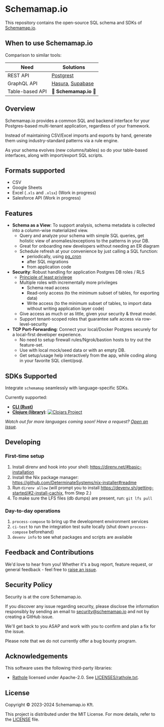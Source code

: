# Schemamap.io

This repository contains the open-source SQL schema and SDKs of [Schemamap.io](https://schemamap.io).

## When to use Schemamap.io

Comparison to similar tools:

| Need | Solutions |
|--------------------|-------------------------------------------------------|
| REST API           | [Postgrest](https://postgrest.org/en/stable/)         |
| GraphQL API        | [Hasura](https://hasura.io/), [Supabase](https://github.com/supabase/pg_graphql) |
| Table-based API    | :tada: **Schemamap.io** :tada:                            |

## Overview

Schemamap.io provides a common SQL and backend interface for your Postgres-based multi-tenant application, regardless of your framework.

Instead of maintaining CSV/Excel imports and exports by hand, generate them using industry-standard patterns via a rule engine.

As your schema evolves (new columns/tables) so do your table-based interfaces, along with import/export SQL scripts.

## Formats supported

- CSV
- Google Sheets
- Excel (`.xls` and `.xlsx`) (Work in progress)
- Salesforce API (Work in progress)

## Features

- **Schema as a View**: To support analysis, schema metadata is collected into a column-wise materialized view.
  - Query and analyze your schema with simple SQL queries, get holistic view of anomalies/exceptions to the patterns in your DB.
  - Great for onboarding new developers without needing an ER diagram
  - Schedule refresh at your convenience by just calling a SQL function:
    - periodically, using [pg_cron](https://github.com/citusdata/pg_cron)
    - after SQL migrations
    - from application code
- **Security**: Robust handling for application Postgres DB roles / RLS
  - [Principle of least privilege](https://en.wikipedia.org/wiki/Principle_of_least_privilege)
  - Multiple roles with incrementally more privileges
    - Schema read access
    - Read-only access (to the minimum subset of tables, for exporting data)
    - Write access (to the minimum subset of tables, to import data without writing application layer code)
  - Give access as much or as little, given your security & threat model.
  - Support tenant-scoped roles that guarantee safe access via row-level-security
- **TCP Port-Forwarding**: Connect your local/Docker Postgres securely for a local-first developer experience.
  - No need to setup firewall rules/Ngrok/bastion hosts to try out the feature-set.
  - Use with local mock/seed data or with an empty DB.
  - Get setup/usage help interactively from the app, while coding along in your favorite SQL client/psql.

## SDKs Supported

Integrate `schemamap` seamlessly with language-specific SDKs.

Currently supported:

- **[CLI (Rust)](./rust)**
- **[Clojure (library)](./clojure)**:
[![Clojars Project](https://img.shields.io/clojars/v/io.schemamap/schemamap-clj.svg)](https://clojars.org/io.schemamap/schemamap-clj)

_Watch out for more languages coming soon! Have a request? [Open an issue](https://github.com/schemamap/schemamap/issues/new)._

## Developing

### First-time setup
1. Install direnv and hook into your shell: https://direnv.net/#basic-installation
2. Install the Nix package manager: https://github.com/DeterminateSystems/nix-installer#readme
3. Run `direnv allow` (will prompt you to install https://devenv.sh/getting-started/#2-install-cachix, from Step 2.)
4. To make sure the LFS files (db dumps) are present, run: `git lfs pull`

### Day-to-day operations
1. `process-compose` to bring up the development environment services
2. `ci-test` to run the integration test suite locally (shut down `process-compose` beforehand)
3. `devenv info` to see what packages and scripts are available

## Feedback and Contributions
We'd love to hear from you! Whether it's a bug report, feature request, or general feedback - feel free to [raise an issue](https://github.com/schemamap/schemamap/issues/new).

## Security Policy

Security is at the core Schemamap.io.

If you discover any issue regarding security, please disclose the information responsibly by sending an email to security@schemamap.io and not by creating a GitHub issue.

We'll get back to you ASAP and work with you to confirm and plan a fix for the issue.

Please note that we do not currently offer a bug bounty program.

## Acknowledgements

This software uses the following third-party libraries:

- [Rathole](https://github.com/rapiz1/rathole) licensed under Apache-2.0. See [LICENSES/rathole.txt](LICENSES/rathole.txt).

## License
Copyright © 2023-2024 Schemamap.io Kft.

This project is distributed under the MIT License. For more details, refer to the [LICENSE](./LICENSE) file.
